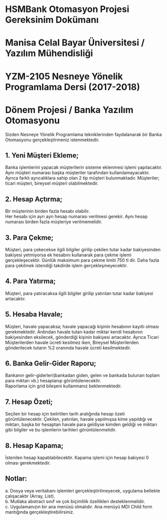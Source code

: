 # HSMBank Otomasyon Projesi Gereksinim Dokümanı
# Manisa Celal Bayar Üniversitesi / Yazılım Mühendisliği <br/>
# YZM-2105 Nesneye Yönelik Programlama Dersi (2017-2018)
# Dönem Projesi / Banka Yazılım Otomasyonu
Sizden Nesneye Yönelik Programlama tekniklerinden faydalanarak bir Banka Otomasyonu
gerçekleştirmeniz istenmektedir.<br/>
## 1. Yeni Müşteri Ekleme; <br/>
Banka işlemlerini yapacak müşterilerin sisteme eklenmesi işlemi
yapılacaktır. Aynı müşteri numarası başka müşteriler tarafından kullanılamayacaktır. Ayrıca
farklı ayrıcalıklara sahip olan 2 tip müşteri bulunmaktadır. Müşteriler; ticari müşteri, bireysel
müşteri olabilmektedir.
## 2. Hesap Açtırma; <br/>
Bir müşterinin birden fazla hesabı olabilir. <br/>
Her hesabı için ayrı ayrı hesap numarası verilmesi gerekir. Aynı hesap numarası birden
fazla müşteriye verilmemelidir. <br/>
## 3. Para Çekme; <br/>
Müşteri, para çekecekse ilgili bilgiler girilip çekilen tutar kadar bakiyesinden
bakiyesi yetmiyorsa ek hesabını kullanarak para çekme işlemi gerçekleşecektir. Günlük
maksimum para çekme limiti 750 tl dir. Daha fazla para çekilmek istendiği takdirde işlem
gerçekleşmeyecektir. <br/>
## 4. Para Yatırma;<br/>
Müşteri, para yatıracaksa ilgili bilgiler girilip yatırılan tutar kadar bakiyesi
artacaktır.
## 5. Hesaba Havale; <br/>
Müşteri, havale yapacaksa; havale yapacağı kişinin hesabının kayıtlı olması
gerekmektedir. Ardından havale tutarı kadar miktar kendi hesabının bakiyesinden eksilecek,
gönderdiği kişinin bakiyesi artacaktır. Ayrıca Ticari Müşterilerden havale ücreti kesilmez iken,
Bireysel Müşterilerden gönderilecek tutarın %2 oranında havale ücreti kesilmektedir.
## 6. Banka Gelir-Gider Raporu; <br/>
Bankanın gelir-giderleri(bankadan giden, gelen ve bankada
bulunan toplam para miktarı vb.) hesaplanıp görüntülenecektir. <br/> Raporlama için grid bileşeni
kullanmanız beklenmektedir.
## 7. Hesap Özeti; <br/>
Seçilen bir hesap için belirtilen tarih aralığında hesap özeti görüntülenecektir.
Çekilen, yatırılan, havale yapılmışsa kime yapıldığı ve miktarı, başka bir hesaptan havale para
geldiyse kimden geldiği ve miktarı gibi bilgiler ve bu işlemlerin tarihleri görüntülenmelidir.
## 8. Hesap Kapama; <br/> 
İstenilen hesap kapatılabilecektir. Kapama işlemi için hesap bakiyesi 0
olması gerekmektedir.
## Notlar:
a. Dosya veya veritabanı işlemleri gerçekleştirilmeyecek, uygulama bellekte
çalışacaktır (Array, List).<br/>
b. Mutlaka abstract sınıf ve çok biçimlilik özellikleri desteklenmelidir.<br/>
c. Uygulamanızın bir ana menüsü olmalıdır. Ana menüyü MDI Child form
mantığında gerçekleştirebilirsiniz.
